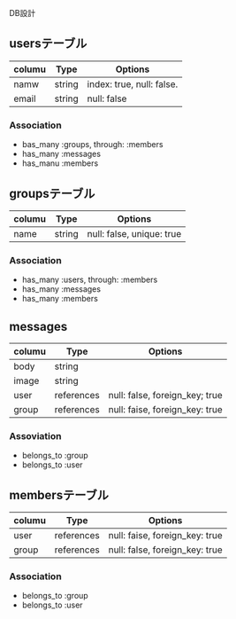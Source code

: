 DB設計

## usersテーブル
|columu|Type|Options|
|------|----|-------|
|namw|string|index: true, null: false. 
|email|string|null: false

### Association
- bas_many :groups, through: :members
- has_many :messages
- has_manu :members

## groupsテーブル
|columu|Type|Options|
|------|----|-------|
|name|string|null: false, unique: true

### Association
- has_many :users, through: :members
- has_many :messages
- has_many :members

## messages
|columu|Type|Options|
|------|----|-------|
|body|string|
|image|string|
|user|references|null: false, foreign_key; true
|group|references|null: faise, foreign_key: true

### Assoviation
- belongs_to :group
- belongs_to :user

## membersテーブル
|columu|Type|Options|
|------|----|-------|
|user|references|null: faise, foreign_key: true
|group|references|null: false, foreign_key: true

### Association
- belongs_to :group
- belongs_to :user


